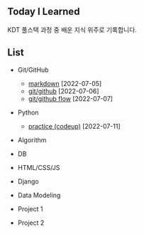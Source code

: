 ## Today I Learned

KDT 풀스택 과정 중 배운 지식 위주로 기록합니다.





## List

- Git/GitHub
  - [markdown](https://github.com/baeseorim/TIL/tree/master/markdown)  [2022-07-05]
  - [git/github](https://github.com/baeseorim/TIL/tree/master/git_github)  [2022-07-06]
  - [git/github flow](https://github.com/baeseorim/TIL/blob/master/git_github/git_github_flow.md) [2022-07-07]
- Python
  - [practice (codeup)](https://github.com/baeseorim/TIL/tree/master/python_codeup) [2022-07-11]
- Algorithm
- DB
- HTML/CSS/JS
- Django
- Data Modeling



- Project 1
- Project 2
